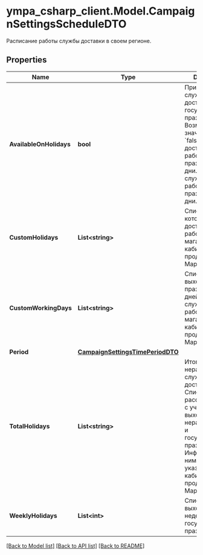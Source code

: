 # ympa_csharp_client.Model.CampaignSettingsScheduleDTO
Расписание работы службы доставки в своем регионе.

## Properties

Name | Type | Description | Notes
------------ | ------------- | ------------- | -------------
**AvailableOnHolidays** | **bool** | Признак работы службы доставки в государственные праздники. Возможные значения. * &#x60;false&#x60; — служба доставки не работает в праздничные дни. * &#x60;true&#x60; — служба доставки работает в праздничные дни.  | [optional] 
**CustomHolidays** | **List&lt;string&gt;** | Список дней, в которые служба доставки не работает. Дни магазин указал в кабинете продавца на Маркете. | 
**CustomWorkingDays** | **List&lt;string&gt;** | Список выходных и праздничных дней, в которые служба доставки работает. Дни магазин указал в кабинете продавца на Маркете. | 
**Period** | [**CampaignSettingsTimePeriodDTO**](CampaignSettingsTimePeriodDTO.md) |  | [optional] 
**TotalHolidays** | **List&lt;string&gt;** | Итоговый список нерабочих дней службы доставки. Список рассчитывается с учетом выходных, нерабочих дней и государственных праздников. Информацию по ним магазин указывает в кабинете продавца на Маркете. | 
**WeeklyHolidays** | **List&lt;int&gt;** | Список выходных дней недели и государственных праздников. | 

[[Back to Model list]](../README.md#documentation-for-models) [[Back to API list]](../README.md#documentation-for-api-endpoints) [[Back to README]](../README.md)

